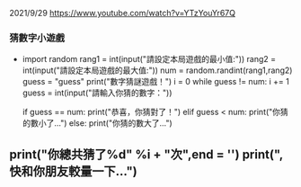2021/9/29 https://www.youtube.com/watch?v=YTzYouYr67Q

### 猜數字小遊戲
- import random
rang1 = int(input("請設定本局遊戲的最小值:"))
rang2 = int(input("請設定本局遊戲的最大值:"))
num = random.randint(rang1,rang2)
guess = "guess"
print("數字猜謎遊戲！")
i = 0
while guess != num:
    i += 1
    guess = int(input("請輸入你猜的數字："))

    if guess == num:
        print("恭喜，你猜對了！")
    elif guess < num:
        print("你猜的數小了...")
    else:
        print("你猜的數大了...")

print("你總共猜了%d" %i + "次",end = '')
print(",快和你朋友較量一下...")
-
